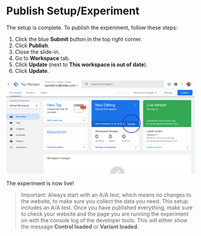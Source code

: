 # Publish Setup/Experiment

The setup is complete. To publish the experiment, follow these steps:

1. Click the blue **Submit** button in the top right corner.
2. Click **Publish**.
3. Close the slide-in.
4. Go to **Workspace** tab.
5. Click **Update** (next to **This workspace is out of date**).
6. Click **Update**.

![GTM Publish experiment](gtm-publish-experiment.png)

The experiment is now live!

> Important: Always start with an A/A test, which means no changes to the website, to make sure you collect the data you need. This setup includes an A/A test. Once you have published everything, make sure to check your website and the page you are running the experiment on with the console log of the developer tools. This will either show the message **Control loaded** or **Variant loaded**.
